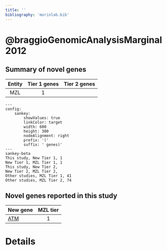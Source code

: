 ```yaml
---
title: ''
bibliography: 'morinlab.bib'
---
```


# @braggioGenomicAnalysisMarginal2012
## Summary of novel genes

|Entity| Tier 1 genes| Tier 2 genes|
|:-:|:-:|:-:|
|MZL|1||
```mermaid
---
config:
    sankey:
        showValues: true
        linkColor: target
        width: 600
        height: 300
        nodeAlignment: right
        prefix: '('
        suffix: ' genes)'
---
sankey-beta
This study, New Tier 1, 1
New Tier 1, MZL Tier 1, 1
This study, New Tier 2, 
New Tier 2, MZL Tier 2, 
Other studies, MZL Tier 1, 41
Other studies, MZL Tier 2, 74
```


## Novel genes reported in this study

|New gene|MZL tier|
|:-|:-:|
|[ATM](ATM)|1 |

# Details


